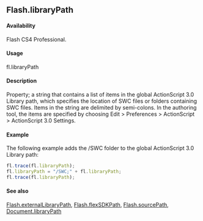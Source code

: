 ## Flash.libraryPath

#### Availability

Flash CS4 Professional.

#### Usage

fl.libraryPath

#### Description

Property; a string that contains a list of items in the global ActionScript 3.0 Library path, which specifies the location of SWC files or folders containing SWC files. Items in the string are delimited by semi-colons. In the authoring tool, the items are specified by choosing Edit > Preferences > ActionScript > ActionScript 3.0 Settings.

#### Example

The following example adds the /SWC folder to the global ActionScript 3.0 Library path:

```javascript
fl.trace(fl.libraryPath);
fl.libraryPath = "/SWC;" + fl.libraryPath;
fl.trace(fl.libraryPath);
```

#### See also

[Flash.externalLibraryPath](../Flash_object_/Flash23.md), [Flash.flexSDKPath](../Flash_object_/Flash29.md), [Flash.sourcePath](../Flash_object_/Flash72.md), [Document.libraryPath](../Document_object/Document99.md)
